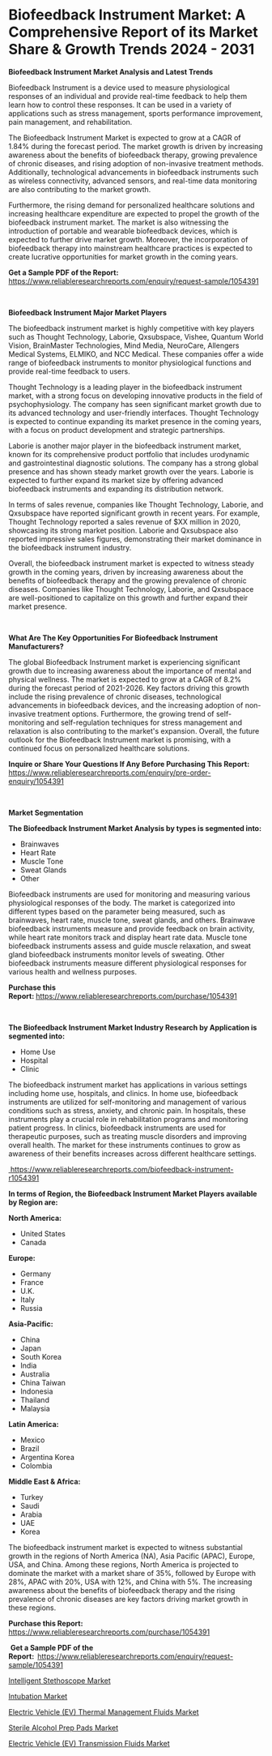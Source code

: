 <p><h1>Biofeedback Instrument Market: A Comprehensive Report of its Market Share & Growth Trends 2024 - 2031</h1></p><p><strong>Biofeedback Instrument Market Analysis and Latest Trends</strong></p>
<p><p>Biofeedback Instrument is a device used to measure physiological responses of an individual and provide real-time feedback to help them learn how to control these responses. It can be used in a variety of applications such as stress management, sports performance improvement, pain management, and rehabilitation.</p><p>The Biofeedback Instrument Market is expected to grow at a CAGR of 1.84% during the forecast period. The market growth is driven by increasing awareness about the benefits of biofeedback therapy, growing prevalence of chronic diseases, and rising adoption of non-invasive treatment methods. Additionally, technological advancements in biofeedback instruments such as wireless connectivity, advanced sensors, and real-time data monitoring are also contributing to the market growth.</p><p>Furthermore, the rising demand for personalized healthcare solutions and increasing healthcare expenditure are expected to propel the growth of the biofeedback instrument market. The market is also witnessing the introduction of portable and wearable biofeedback devices, which is expected to further drive market growth. Moreover, the incorporation of biofeedback therapy into mainstream healthcare practices is expected to create lucrative opportunities for market growth in the coming years.</p></p>
<p><strong>Get a Sample PDF of the Report:&nbsp;</strong> <a href="https://www.reliableresearchreports.com/enquiry/request-sample/1054391">https://www.reliableresearchreports.com/enquiry/request-sample/1054391</a></p>
<p>&nbsp;</p>
<p><strong>Biofeedback Instrument Major Market Players</strong></p>
<p><p>The biofeedback instrument market is highly competitive with key players such as Thought Technology, Laborie, Qxsubspace, Vishee, Quantum World Vision, BrainMaster Technologies, Mind Media, NeuroCare, Allengers Medical Systems, ELMIKO, and NCC Medical. These companies offer a wide range of biofeedback instruments to monitor physiological functions and provide real-time feedback to users.</p><p>Thought Technology is a leading player in the biofeedback instrument market, with a strong focus on developing innovative products in the field of psychophysiology. The company has seen significant market growth due to its advanced technology and user-friendly interfaces. Thought Technology is expected to continue expanding its market presence in the coming years, with a focus on product development and strategic partnerships.</p><p>Laborie is another major player in the biofeedback instrument market, known for its comprehensive product portfolio that includes urodynamic and gastrointestinal diagnostic solutions. The company has a strong global presence and has shown steady market growth over the years. Laborie is expected to further expand its market size by offering advanced biofeedback instruments and expanding its distribution network.</p><p>In terms of sales revenue, companies like Thought Technology, Laborie, and Qxsubspace have reported significant growth in recent years. For example, Thought Technology reported a sales revenue of $XX million in 2020, showcasing its strong market position. Laborie and Qxsubspace also reported impressive sales figures, demonstrating their market dominance in the biofeedback instrument industry.</p><p>Overall, the biofeedback instrument market is expected to witness steady growth in the coming years, driven by increasing awareness about the benefits of biofeedback therapy and the growing prevalence of chronic diseases. Companies like Thought Technology, Laborie, and Qxsubspace are well-positioned to capitalize on this growth and further expand their market presence.</p></p>
<p>&nbsp;</p>
<p><strong>What Are The Key Opportunities For Biofeedback Instrument Manufacturers?</strong></p>
<p><p>The global Biofeedback Instrument market is experiencing significant growth due to increasing awareness about the importance of mental and physical wellness. The market is expected to grow at a CAGR of 8.2% during the forecast period of 2021-2026. Key factors driving this growth include the rising prevalence of chronic diseases, technological advancements in biofeedback devices, and the increasing adoption of non-invasive treatment options. Furthermore, the growing trend of self-monitoring and self-regulation techniques for stress management and relaxation is also contributing to the market's expansion. Overall, the future outlook for the Biofeedback Instrument market is promising, with a continued focus on personalized healthcare solutions.</p></p>
<p><strong>Inquire or Share Your Questions If Any Before Purchasing This Report:</strong> <a href="https://www.reliableresearchreports.com/enquiry/pre-order-enquiry/1054391">https://www.reliableresearchreports.com/enquiry/pre-order-enquiry/1054391</a></p>
<p>&nbsp;</p>
<p><strong>Market Segmentation</strong></p>
<p><strong>The Biofeedback Instrument Market Analysis by types is segmented into:</strong></p>
<p><ul><li>Brainwaves</li><li>Heart Rate</li><li>Muscle Tone</li><li>Sweat Glands</li><li>Other</li></ul></p>
<p><p>Biofeedback instruments are used for monitoring and measuring various physiological responses of the body. The market is categorized into different types based on the parameter being measured, such as brainwaves, heart rate, muscle tone, sweat glands, and others. Brainwave biofeedback instruments measure and provide feedback on brain activity, while heart rate monitors track and display heart rate data. Muscle tone biofeedback instruments assess and guide muscle relaxation, and sweat gland biofeedback instruments monitor levels of sweating. Other biofeedback instruments measure different physiological responses for various health and wellness purposes.</p></p>
<p><strong>Purchase this Report:&nbsp;</strong><a href="https://www.reliableresearchreports.com/purchase/1054391">https://www.reliableresearchreports.com/purchase/1054391</a></p>
<p>&nbsp;</p>
<p><strong>The Biofeedback Instrument Market Industry Research by Application is segmented into:</strong></p>
<p><ul><li>Home Use</li><li>Hospital</li><li>Clinic</li></ul></p>
<p><p>The biofeedback instrument market has applications in various settings including home use, hospitals, and clinics. In home use, biofeedback instruments are utilized for self-monitoring and management of various conditions such as stress, anxiety, and chronic pain. In hospitals, these instruments play a crucial role in rehabilitation programs and monitoring patient progress. In clinics, biofeedback instruments are used for therapeutic purposes, such as treating muscle disorders and improving overall health. The market for these instruments continues to grow as awareness of their benefits increases across different healthcare settings.</p></p>
<p><a href="https://www.reliableresearchreports.com/biofeedback-instrument-r1054391">&nbsp;https://www.reliableresearchreports.com/biofeedback-instrument-r1054391</a></p>
<p><strong>In terms of Region, the Biofeedback Instrument Market Players available by Region are:</strong></p>
<p>
    <p> <strong> North America: </strong>
        <ul>
            <li>United States</li>
            <li>Canada</li>
        </ul>
        </p> 
    <p> <strong> Europe: </strong>
        <ul>
            <li>Germany</li>
            <li>France</li>
            <li>U.K.</li>
            <li>Italy</li>
            <li>Russia</li>
        </ul>
        </p> 
    <p> <strong> Asia-Pacific: </strong>
        <ul>
            <li>China</li>
            <li>Japan</li>
            <li>South Korea</li>
            <li>India</li>
            <li>Australia</li>
            <li>China Taiwan</li>
            <li>Indonesia</li>
            <li>Thailand</li>
            <li>Malaysia</li>
        </ul>
        </p> 
    <p> <strong> Latin America: </strong>
        <ul>
            <li>Mexico</li>
            <li>Brazil</li>
            <li>Argentina Korea</li>
            <li>Colombia</li>
        </ul>
        </p> 
    <p> <strong> Middle East & Africa: </strong>
        <ul>
            <li>Turkey</li>
            <li>Saudi</li>
            <li>Arabia</li>
            <li>UAE</li>
            <li>Korea</li>
        </ul>
    </p>
    </p>
<p><p>The biofeedback instrument market is expected to witness substantial growth in the regions of North America (NA), Asia Pacific (APAC), Europe, USA, and China. Among these regions, North America is projected to dominate the market with a market share of 35%, followed by Europe with 28%, APAC with 20%, USA with 12%, and China with 5%. The increasing awareness about the benefits of biofeedback therapy and the rising prevalence of chronic diseases are key factors driving market growth in these regions.</p></p>
<p><strong>Purchase this Report: </strong><a href="https://www.reliableresearchreports.com/purchase/1054391">https://www.reliableresearchreports.com/purchase/1054391</a></p>
<p>&nbsp;<strong>Get a Sample PDF of the Report:&nbsp;&nbsp;</strong><a href="https://www.reliableresearchreports.com/enquiry/request-sample/1054391">https://www.reliableresearchreports.com/enquiry/request-sample/1054391</a></p>
<p><strong></strong></p>
<p><p><a href="https://github.com/IzaiahBartell/Market-Research-Report-List-1/blob/main/intelligent-stethoscope-market.md">Intelligent Stethoscope Market</a></p><p><a href="https://www.linkedin.com/pulse/intubation-market-outlook-industry-overview-forecast-2024-rrqie?trackingId=Dudcuv%2F1u%2Fx%2BabJCXkS8zg%3D%3D">Intubation Market</a></p><p><a href="https://issuu.com/reportprime-2/docs/electric-vehicle-ev-thermal-management-fluids-mark">Electric Vehicle (EV) Thermal Management Fluids Market</a></p><p><a href="https://www.linkedin.com/pulse/sterile-alcohol-prep-pads-market-outlook-industry-overview-hchie?trackingId=qIzWX1zssDLqmEPkpoT92g%3D%3D">Sterile Alcohol Prep Pads Market</a></p><p><a href="https://issuu.com/reportprime-2/docs/electric-vehicle-ev-transmission-fluids-market-siz">Electric Vehicle (EV) Transmission Fluids Market</a></p></p>